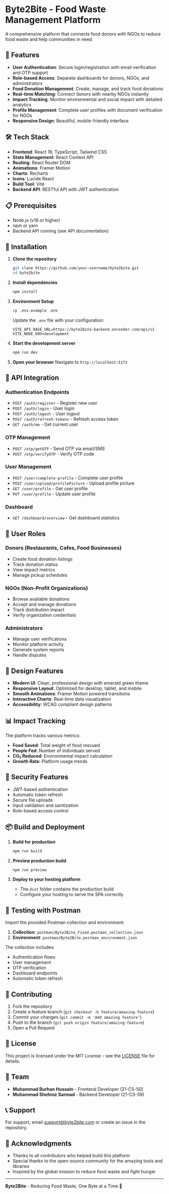 # Byte2Bite - Food Waste Management Platform

A comprehensive platform that connects food donors with NGOs to reduce food waste and help communities in need.

## 🚀 Features

- **User Authentication**: Secure login/registration with email verification and OTP support
- **Role-based Access**: Separate dashboards for donors, NGOs, and administrators
- **Food Donation Management**: Create, manage, and track food donations
- **Real-time Matching**: Connect donors with nearby NGOs instantly
- **Impact Tracking**: Monitor environmental and social impact with detailed analytics
- **Profile Management**: Complete user profiles with document verification for NGOs
- **Responsive Design**: Beautiful, mobile-friendly interface

## 🛠 Tech Stack

- **Frontend**: React 18, TypeScript, Tailwind CSS
- **State Management**: React Context API
- **Routing**: React Router DOM
- **Animations**: Framer Motion
- **Charts**: Recharts
- **Icons**: Lucide React
- **Build Tool**: Vite
- **Backend API**: RESTful API with JWT authentication

## 📋 Prerequisites

- Node.js (v16 or higher)
- npm or yarn
- Backend API running (see API documentation)

## 🔧 Installation

1. **Clone the repository**
   ```bash
   git clone https://github.com/your-username/byte2bite.git
   cd byte2bite
   ```

2. **Install dependencies**
   ```bash
   npm install
   ```

3. **Environment Setup**
   ```bash
   cp .env.example .env
   ```
   
   Update the `.env` file with your configuration:
   ```env
   VITE_API_BASE_URL=https://byte2bite-backend.onrender.com/api/v1
   VITE_NODE_ENV=development
   ```

4. **Start the development server**
   ```bash
   npm run dev
   ```

5. **Open your browser**
   Navigate to `http://localhost:5173`

## 🔑 API Integration

### Authentication Endpoints

- `POST /auth/register` - Register new user
- `POST /auth/login` - User login
- `POST /auth/logout` - User logout
- `POST /auth/refresh-tokens` - Refresh access token
- `GET /auth/me` - Get current user

### OTP Management

- `POST /otp/getOTP` - Send OTP via email/SMS
- `POST /otp/verifyOTP` - Verify OTP code

### User Management

- `POST /user/complete-profile` - Complete user profile
- `POST /user/upload/profilePicture` - Upload profile picture
- `GET /user/profile` - Get user profile
- `PUT /user/profile` - Update user profile

### Dashboard

- `GET /dashboard/overview` - Get dashboard statistics

## 📱 User Roles

### Donors (Restaurants, Cafes, Food Businesses)
- Create food donation listings
- Track donation status
- View impact metrics
- Manage pickup schedules

### NGOs (Non-Profit Organizations)
- Browse available donations
- Accept and manage donations
- Track distribution impact
- Verify organization credentials

### Administrators
- Manage user verifications
- Monitor platform activity
- Generate system reports
- Handle disputes

## 🎨 Design Features

- **Modern UI**: Clean, professional design with emerald green theme
- **Responsive Layout**: Optimized for desktop, tablet, and mobile
- **Smooth Animations**: Framer Motion powered transitions
- **Interactive Charts**: Real-time data visualization
- **Accessibility**: WCAG compliant design patterns

## 📊 Impact Tracking

The platform tracks various metrics:
- **Food Saved**: Total weight of food rescued
- **People Fed**: Number of individuals served
- **CO₂ Reduced**: Environmental impact calculation
- **Growth Rate**: Platform usage trends

## 🔐 Security Features

- JWT-based authentication
- Automatic token refresh
- Secure file uploads
- Input validation and sanitization
- Role-based access control

## 📦 Build and Deployment

1. **Build for production**
   ```bash
   npm run build
   ```

2. **Preview production build**
   ```bash
   npm run preview
   ```

3. **Deploy to your hosting platform**
   - The `dist` folder contains the production build
   - Configure your hosting to serve the SPA correctly

## 🧪 Testing with Postman

Import the provided Postman collection and environment:

1. **Collection**: `postman/Byte2Bite_Fixed.postman_collection.json`
2. **Environment**: `postman/Byte2Bite.postman_environment.json`

The collection includes:
- Authentication flows
- User management
- OTP verification
- Dashboard endpoints
- Automatic token refresh

## 🤝 Contributing

1. Fork the repository
2. Create a feature branch (`git checkout -b feature/amazing-feature`)
3. Commit your changes (`git commit -m 'Add amazing feature'`)
4. Push to the branch (`git push origin feature/amazing-feature`)
5. Open a Pull Request

## 📄 License

This project is licensed under the MIT License - see the [LICENSE](LICENSE) file for details.

## 👥 Team

- **Muhammad Burhan Hussain** - Frontend Developer (21-CS-50)
- **Muhammad Shehroz Sarmad** - Backend Developer (21-CS-59)

## 📞 Support

For support, email support@byte2bite.com or create an issue in the repository.

## 🌟 Acknowledgments

- Thanks to all contributors who helped build this platform
- Special thanks to the open-source community for the amazing tools and libraries
- Inspired by the global mission to reduce food waste and fight hunger

---

**Byte2Bite** - Reducing Food Waste, One Byte at a Time 🌱